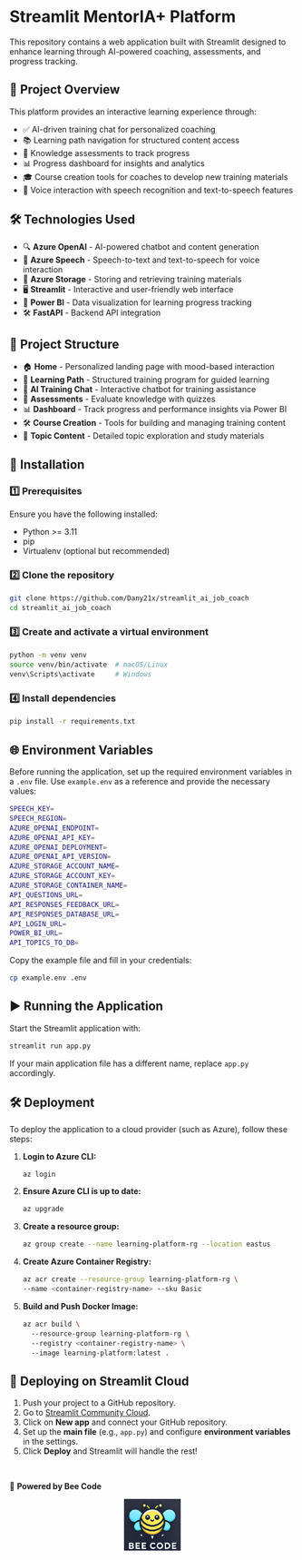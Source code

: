# Streamlit MentorIA+ Platform

This repository contains a web application built with Streamlit designed to enhance learning through AI-powered coaching, assessments, and progress tracking.

## 🧠 Project Overview

This platform provides an interactive learning experience through:

- ✅ AI-driven training chat for personalized coaching
- 📚 Learning path navigation for structured content access
- 📝 Knowledge assessments to track progress
- 📊 Progress dashboard for insights and analytics
- 🎓 Course creation tools for coaches to develop new training materials
- 🎤 Voice interaction with speech recognition and text-to-speech features

## 🛠️ Technologies Used

- 🔍 **Azure OpenAI** - AI-powered chatbot and content generation
- 🎤 **Azure Speech** - Speech-to-text and text-to-speech for voice interaction
- 📂 **Azure Storage** - Storing and retrieving training materials
- 🖥 **Streamlit** - Interactive and user-friendly web interface
- 🚀 **Power BI** - Data visualization for learning progress tracking
- 🛠 **FastAPI** - Backend API integration

## 📁 Project Structure

- 🏠 **Home** - Personalized landing page with mood-based interaction
- 🚀 **Learning Path** - Structured training program for guided learning
- 💬 **AI Training Chat** - Interactive chatbot for training assistance
- 📝 **Assessments** - Evaluate knowledge with quizzes
- 📊 **Dashboard** - Track progress and performance insights via Power BI
- 🛠 **Course Creation** - Tools for building and managing training content
- 📂 **Topic Content** - Detailed topic exploration and study materials

## 🚀 Installation

### 1️⃣ Prerequisites

Ensure you have the following installed:

- Python >= 3.11
- pip
- Virtualenv (optional but recommended)

### 2️⃣ Clone the repository

```sh
git clone https://github.com/Dany21x/streamlit_ai_job_coach
cd streamlit_ai_job_coach
```

### 3️⃣ Create and activate a virtual environment

```sh
python -m venv venv
source venv/bin/activate  # macOS/Linux
venv\Scripts\activate     # Windows
```

### 4️⃣ Install dependencies

```sh
pip install -r requirements.txt
```

## 🌐 Environment Variables

Before running the application, set up the required environment variables in a `.env` file. Use `example.env` as a reference and provide the necessary values:

```sh
SPEECH_KEY=
SPEECH_REGION=
AZURE_OPENAI_ENDPOINT=
AZURE_OPENAI_API_KEY=
AZURE_OPENAI_DEPLOYMENT=
AZURE_OPENAI_API_VERSION=
AZURE_STORAGE_ACCOUNT_NAME=
AZURE_STORAGE_ACCOUNT_KEY=
AZURE_STORAGE_CONTAINER_NAME=
API_QUESTIONS_URL=
API_RESPONSES_FEEDBACK_URL=
API_RESPONSES_DATABASE_URL=
API_LOGIN_URL=
POWER_BI_URL=
API_TOPICS_TO_DB=
```

Copy the example file and fill in your credentials:

```sh
cp example.env .env
```

## ▶️ Running the Application

Start the Streamlit application with:

```sh
streamlit run app.py
```

If your main application file has a different name, replace `app.py` accordingly.

## 🛠 Deployment

To deploy the application to a cloud provider (such as Azure), follow these steps:

1. **Login to Azure CLI:**
   ```sh
   az login
   ```
2. **Ensure Azure CLI is up to date:**
   ```sh
   az upgrade
   ```
3. **Create a resource group:**
   ```sh
   az group create --name learning-platform-rg --location eastus
   ```
4. **Create Azure Container Registry:**
   ```sh
   az acr create --resource-group learning-platform-rg \  
   --name <container-registry-name> --sku Basic
   ```
5. **Build and Push Docker Image:**
   ```sh
   az acr build \  
     --resource-group learning-platform-rg \  
     --registry <container-registry-name> \  
     --image learning-platform:latest .
   ```

## 🚀 Deploying on Streamlit Cloud

1. Push your project to a GitHub repository.
2. Go to [Streamlit Community Cloud](https://share.streamlit.io/).
3. Click on **New app** and connect your GitHub repository.
4. Set up the **main file** (e.g., `app.py`) and configure **environment variables** in the settings.
5. Click **Deploy** and Streamlit will handle the rest!


<br>

🐝 **Powered by Bee Code**
<p align="center">
  <img src="assets/bee_code.png" alt="Bee Code Logo" width="100">
</p>